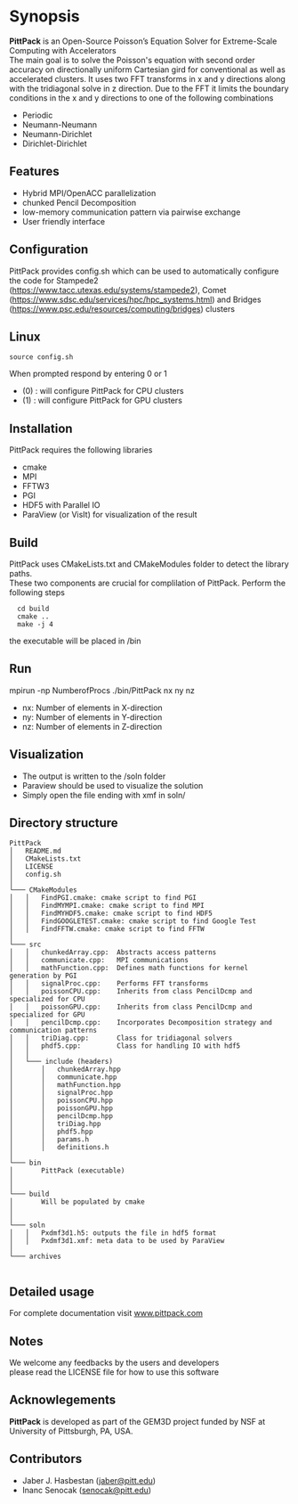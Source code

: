 # Synopsis
**PittPack** is an Open-Source Poisson’s Equation Solver for Extreme-Scale Computing with Accelerators <br/>
The main goal is to solve the Poisson's equation with second order accuracy on directionally uniform Cartesian gird for conventional
as well as accelerated clusters. It uses two FFT transforms in x and y directions along with the tridiagonal solve in z direction.
Due to the FFT it limits the boundary conditions in the x and y directions to one of the following combinations
  * Periodic
  * Neumann-Neumann
  * Neumann-Dirichlet
  * Dirichlet-Dirichlet
 

## Features
  * Hybrid MPI/OpenACC parallelization
  * chunked Pencil Decomposition
  * low-memory communication pattern via pairwise exchange
  * User friendly interface   
 

## Configuration 
PittPack provides config.sh which can be used to automatically configure the code for Stampede2 (https://www.tacc.utexas.edu/systems/stampede2), Comet (https://www.sdsc.edu/services/hpc/hpc_systems.html) and Bridges (https://www.psc.edu/resources/computing/bridges) clusters 

## Linux 
```
source config.sh 
```
When prompted respond by entering 0 or 1    
* (0) : will configure PittPack for CPU clusters 
* (1) : will configure PittPack for GPU clusters



## Installation
PittPack requires the following libraries
  * cmake 
  * MPI 
  * FFTW3 
  * PGI  
  * HDF5 with Parallel IO
  * ParaView (or VisIt) for visualization of the result

##  Build  
PittPack uses CMakeLists.txt and CMakeModules folder to detect the library paths. <br/>
These two components are crucial for complilation of PittPack.
Perform the following steps
```
  cd build
  cmake ..
  make -j 4
```
the executable will be placed in /bin


## Run
mpirun -np NumberofProcs ./bin/PittPack nx ny nz 
  * nx: Number of elements in X-direction
  * ny: Number of elements in Y-direction
  * nz: Number of elements in Z-direction
 
## Visualization
  * The output is written to the /soln folder 
  * Paraview should be used to visualize the solution
  * Simply open the file ending with xmf in soln/ 


## Directory structure
```
PittPack
│   README.md
│   CMakeLists.txt    
│   LICENSE
│   config.sh
│
└─── CMakeModules
│   │   FindPGI.cmake: cmake script to find PGI 
│   │   FindMYMPI.cmake: cmake script to find MPI
│   │   FindMYHDF5.cmake: cmake script to find HDF5
│   │   FindGOOGLETEST.cmake: cmake script to find Google Test
│   │   FindFFTW.cmake: cmake script to find FFTW
│
└─── src
│   │   chunkedArray.cpp:  Abstracts access patterns 
│   │   communicate.cpp:   MPI communications
│   │   mathFunction.cpp:  Defines math functions for kernel generation by PGI
│   │   signalProc.cpp:    Performs FFT transforms
│   │   poissonCPU.cpp:    Inherits from class PencilDcmp and specialized for CPU
│   │   poissonGPU.cpp:    Inherits from class PencilDcmp and specialized for GPU
│   │   pencilDcmp.cpp:    Incorporates Decomposition strategy and communication patterns
│   │   triDiag.cpp:       Class for tridiagonal solvers      
│   │   phdf5.cpp:         Class for handling IO with hdf5     
│   │  
│   └─── include (headers)
│       │   chunkedArray.hpp
│       │   communicate.hpp  
│       │   mathFunction.hpp
│       │   signalProc.hpp
│       │   poissonCPU.hpp
│       │   poissonGPU.hpp
│       │   pencilDcmp.hpp
│       │   triDiag.hpp 
│       │   phdf5.hpp
│       │   params.h 
│       │   definitions.h 
│   
└─── bin
│       PittPack (executable)  
│  
│
└─── build   
│       Will be populated by cmake   
│  
│
└─── soln 
│   │   Pxdmf3d1.h5: outputs the file in hdf5 format 
│   │   Pxdmf3d1.xmf: meta data to be used by ParaView
│   
└─── archives
 
```

## Detailed usage
For complete documentation visit www.pittpack.com

## Notes 
We welcome any feedbacks by the users and developers <br/>
please read the LICENSE file for how to use this software

## Acknowlegements
**PittPack** is developed as part of the GEM3D project funded by NSF at University of Pittsburgh, PA, USA. 


## Contributors
  * Jaber J. Hasbestan (jaber@pitt.edu)
  * Inanc Senocak (senocak@pitt.edu)

